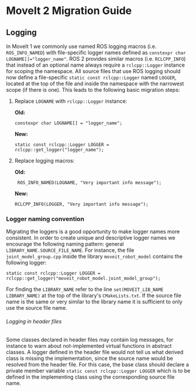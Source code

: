 # MoveIt 2 Migration Guide

## Logging

In MoveIt 1 we commonly use named ROS logging macros (i.e. `ROS_INFO_NAMED`) with file-specific logger names defined as `constexpr char LOGNAME[]="logger_name"`.
ROS 2 provides similar macros (i.e. `RCLCPP_INFO`) that instead of an optional name always require a `rclcpp::Logger` instance for scoping the namespace.
All source files that use ROS logging should now define a file-specific `static const rclcpp::Logger` named `LOGGER`, located at the top of the file and inside the namespace with the narrowest scope (if there is one).
This leads to the following basic migration steps:

1.  Replace `LOGNAME` with `rclcpp::Logger` instance:

    <b>Old:</b>

        constexpr char LOGNAME[] = "logger_name";

    <b>New:</b>

        static const rclcpp::Logger LOGGER = rclcpp::get_logger("logger_name");

2.  Replace logging macros:

    <b>Old:</b>

         ROS_INFO_NAMED(LOGNAME, "Very important info message");

    <b>New:</b>

        RCLCPP_INFO(LOGGER, "Very important info message");

### Logger naming convention

Migrating the loggers is a good opportunity to make logger names more consistent.
In order to create unique and descriptive logger names we encourage the following naming pattern: general `LIBRARY_NAME.SOURCE_FILE_NAME`.
For instance, the file `joint_model_group.cpp` inside the library `moveit_robot_model` contains the following logger:

    static const rclcpp::Logger LOGGER = rclcpp::get_logger("moveit_robot_model.joint_model_group");

For finding the `LIBRARY_NAME` refer to the line `set(MOVEIT_LIB_NAME LIBRARY_NAME)` at the top of the library's `CMakeLists.txt`.
If the source file name is the same or very similar to the library name it is sufficient to only use the source file name.

###### Logging in header files

Some classes declared in header files may contain log messages, for instance to warn about not-implemented virtual functions in abstract classes.
A logger defined in the header file would not tell us what derived class is missing the implementation, since the source name would be resolved from the header file.
For this case, the base class should declare a private member variable `static const rclcpp::Logger LOGGER` which is to be defined in the implementing class using the corresponding source file name.
